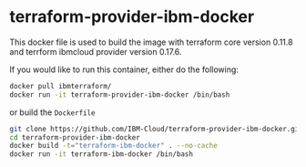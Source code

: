 # terraform-provider-ibm-docker

This docker file is used to build the image with terraform core version 0.11.8 and terrform ibmcloud provider version 0.17.6.

If you would like to run this container, either do the following:

```bash
docker pull ibmterraform/
docker run -it terraform-provider-ibm-docker /bin/bash
```

or build the `Dockerfile`

```bash
git clone https://github.com/IBM-Cloud/terraform-provider-ibm-docker.git
cd terraform-provider-ibm-docker
docker build -t="terraform-ibm-docker" . --no-cache
docker run -it terraform-ibm-docker /bin/bash
```
